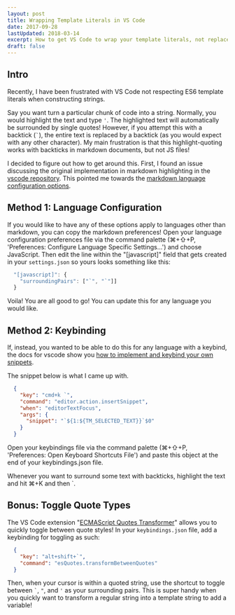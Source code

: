 ```yaml
---
layout: post
title: Wrapping Template Literals in VS Code
date: 2017-09-28
lastUpdated: 2018-03-14
excerpt: How to get VS Code to wrap your template literals, not replace them.
draft: false
---
```


## Intro

Recently, I have been frustrated with VS Code not respecting ES6 template literals when constructing strings. 

Say you want turn a particular chunk of code into a string. Normally, you would highlight the text and type `'`. The highlighted text will automatically be surrounded by single quotes! However, if you attempt this with a backtick (`` ` ``), the entire text is replaced by a backtick (as you would expect with any other character). My main frustration is that this highlight-quoting works with backticks in markdown documents, but not JS files!

I decided to figure out how to get around this. First, I found an issue discussing the original implementation in markdown highlighting in the [vscode repository](https://github.com/Microsoft/vscode/issues/1307). This pointed me towards the [markdown language configuration options](https://github.com/Microsoft/vscode/blob/master/extensions/markdown/language-configuration.json). 

## Method 1: Language Configuration

If you would like to have any of these options apply to languages other than markdown, you can copy the markdown preferences! Open your language configuration preferences file via the command palette (&#8984;+&#8679;+P, 'Preferences: Configure Language Specific Settings...') and choose JavaScript. Then edit the line within the "[javascript]" field that gets created in your `settings.json` so yours looks something like this:

```js
  "[javascript]": {
    "surroundingPairs": ["`", "`"]]
  }
```

Voila! You are all good to go! You can update this for any language you would like.

## Method 2: Keybinding

If, instead, you wanted to be able to do this for any language with a keybind, the docs for vscode show you [how to implement and keybind your own snippets](https://code.visualstudio.com/docs/editor/userdefinedsnippets). 

The snippet below is what I came up with. 

```json
  {
    "key": "cmd+k `",
    "command": "editor.action.insertSnippet",
    "when": "editorTextFocus",
    "args": {
      "snippet": "`${1:${TM_SELECTED_TEXT}}`$0"
    }
  }
```

Open your keybindings file via the command palette (&#8984;+&#8679;+P, 'Preferences: Open Keyboard Shortcuts File') and paste this object at the end of your keybindings.json file. 

Whenever you want to surround some text with backticks, highlight the text and hit &#8984;+K and then \`. 

## Bonus: Toggle Quote Types

The VS Code extension "[ECMAScript Quotes Transformer](https://marketplace.visualstudio.com/items?itemName=vilicvane.es-quotes)" allows you to quickly toggle between quote styles! In your `keybindings.json` file, add a keybinding for toggling as such:

```json
  {
    "key": "alt+shift+`",
    "command": "esQuotes.transformBetweenQuotes"
  }
```

Then, when your cursor is within a quoted string, use the shortcut to toggle between `` ` ``, `"`, and `'` as your surrounding pairs. This is super handy when you quickly want to transform a regular string into a template string to add a variable!